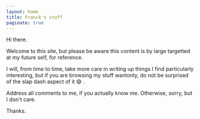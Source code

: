 ```yaml
---
layout: home
title: Franck's stuff
paginate: true
---
```


Hi there. 

Welcome to this site, but please be aware this content is by large targetted at my future self, for reference.

I will, from time to time, take more care in writing up things I find particularly interesting, but if you are browsing my stuff wantonly, do not be surprised of the slap dash aspect of it :smile: .

Address all comments to me, if you actually know me. Otherwise, sorry, but I don't care.

Thanks.



